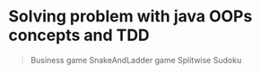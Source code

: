 # Solving problem with java OOPs concepts and TDD
> Business game
> SnakeAndLadder game
> Splitwise
> Sudoku
